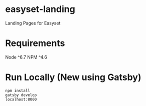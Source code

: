 # easyset-landing
Landing Pages for Easyset


# Requirements

Node ^6.7
NPM  ^4.6

# Run Locally (New using Gatsby)

```
npm install
gatsby develop
localhost:8000
```